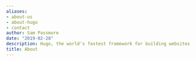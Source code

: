 ```yaml
---
aliases:
- about-us
- about-hugo
- contact
author: Sam Passmore
date: "2019-02-28"
description: Hugo, the world's fastest framework for building websites
title: About
---
```


